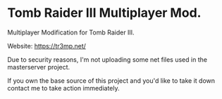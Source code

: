 # Tomb Raider III Multiplayer Mod.

Multiplayer Modification for Tomb Raider III.

Website: https://tr3mp.net/

Due to security reasons, I'm not uploading some net files used in the masterserver project.

If you own the base source of this project and you'd like to take it down contact me to take action immediately.
